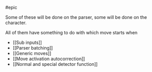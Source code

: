 #epic 

Some of these will be done on the parser, some will be done on the character.

All of them have something to do with which move starts when

- [[Sub inputs]]
- [[Parser batching]]
- [[Generic moves]]
- [[Move activation autocorrection]]
- [[Normal and special detector function]]